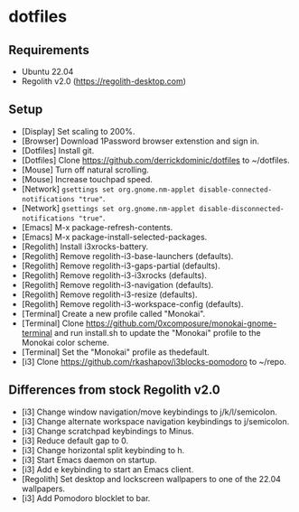 # dotfiles

## Requirements
- Ubuntu 22.04
- Regolith v2.0 (https://regolith-desktop.com)

## Setup
- [Display] Set scaling to 200%.
- [Browser] Download 1Password browser extenstion and sign in.
- [Dotfiles] Install git.
- [Dotfiles] Clone https://github.com/derrickdominic/dotfiles to ~/dotfiles.
- [Mouse] Turn off natural scrolling.
- [Mouse] Increase touchpad speed.
- [Network] `gsettings set org.gnome.nm-applet disable-connected-notifications "true"`.
- [Network] `gsettings set org.gnome.nm-applet disable-disconnected-notifications "true"`.
- [Emacs] M-x package-refresh-contents.
- [Emacs] M-x package-install-selected-packages.
- [Regolith] Install i3xrocks-battery.
- [Regolith] Remove regolith-i3-base-launchers (defaults).
- [Regolith] Remove regolith-i3-gaps-partial (defaults).
- [Regolith] Remove regolith-i3-i3xrocks (defaults).
- [Regolith] Remove regolith-i3-navigation (defaults).
- [Regolith] Remove regolith-i3-resize (defaults).
- [Regolith] Remove regolith-i3-workspace-config (defaults).
- [Terminal] Create a new profile called "Monokai".
- [Terminal] Clone https://github.com/0xcomposure/monokai-gnome-terminal and run install.sh to update the "Monokai" profile to the Monokai color scheme.
- [Terminal] Set the "Monokai" profile as thedefault.
- [i3] Clone https://github.com/rkashapov/i3blocks-pomodoro to ~/repo.

## Differences from stock Regolith v2.0
- [i3] Change window navigation/move keybindings to j/k/l/semicolon.
- [i3] Change alternate workspace navigation keybindings to j/semicolon.
- [i3] Change scratchpad keybindings to Minus.
- [i3] Reduce default gap to 0.
- [i3] Change horizontal split keybinding to h.
- [i3] Start Emacs daemon on startup.
- [i3] Add e keybinding to start an Emacs client.
- [Regolith] Set desktop and lockscreen wallpapers to one of the 22.04 wallpapers.
- [i3] Add Pomodoro blocklet to bar.